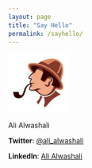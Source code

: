 ```yaml
---
layout: page
title: "Say Hello"
permalink: /sayhello/
---
```


<img src="/imgs/Me-400x400.jpg" alt="Me" width="120"/>

Ali Alwashali

**Twitter**: [@ali_alwashali](https://twitter.com/ali_alwashali)


**LinkedIn**: [Ali Alwashali](https://www.linkedin.com/in/alwashali/)


